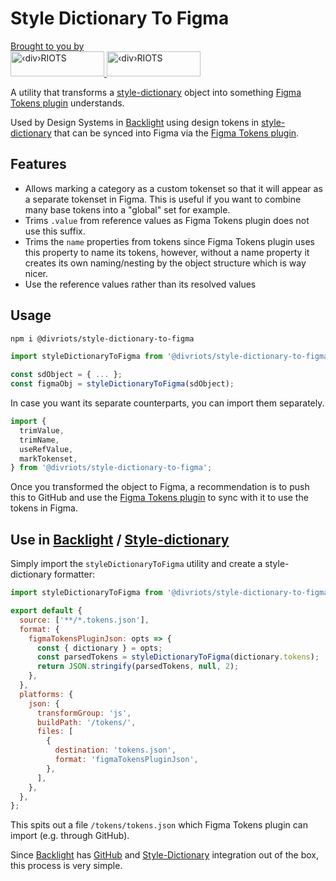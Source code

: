 # Style Dictionary To Figma

<p>
  <a href="https://divRIOTS.com">Brought to you by<br/></a>
  <a href="https://divRIOTS.com#gh-light-mode-only" target="_blank">
        <img width="150" height="40" src="https://divRIOTS.com/divriots.svg#gh-light-mode-only" alt="‹div›RIOTS" />
        </a>
        <a href="https://divRIOTS.com#gh-dark-mode-only" target="_blank">
        <img width="150" height="40" src="https://divRIOTS.com/divriots-dark.svg#gh-dark-mode-only" alt="‹div›RIOTS" />
        </a>
</p>

A utility that transforms a [style-dictionary](https://amzn.github.io/style-dictionary/#/) object into something [Figma Tokens plugin](https://www.figma.com/community/plugin/843461159747178978) understands.

Used by Design Systems in [Backlight](https://backlight.dev) using design tokens in [style-dictionary](https://amzn.github.io/style-dictionary/) that can be synced into Figma via the [Figma Tokens plugin](https://www.figma.com/community/plugin/843461159747178978).

## Features

- Allows marking a category as a custom tokenset so that it will appear as a separate tokenset in Figma. This is useful if you want to combine many base tokens into a "global" set for example.
- Trims `.value` from reference values as Figma Tokens plugin does not use this suffix.
- Trims the `name` properties from tokens since Figma Tokens plugin uses this property to name its tokens, however, without a name property it creates its own naming/nesting by the object structure which is way nicer.
- Use the reference values rather than its resolved values

## Usage

```sh
npm i @divriots/style-dictionary-to-figma
```

```js
import styleDictionaryToFigma from '@divriots/style-dictionary-to-figma';

const sdObject = { ... };
const figmaObj = styleDictionaryToFigma(sdObject);
```

In case you want its separate counterparts, you can import them separately.

```js
import {
  trimValue,
  trimName,
  useRefValue,
  markTokenset,
} from '@divriots/style-dictionary-to-figma';
```

Once you transformed the object to Figma, a recommendation is to push this to GitHub and use the [Figma Tokens plugin](https://www.figma.com/community/plugin/843461159747178978) to sync with it to use the tokens in Figma.

## Use in [Backlight](https://backlight.dev/) / [Style-dictionary](https://amzn.github.io/style-dictionary/#/)

Simply import the `styleDictionaryToFigma` utility and create a style-dictionary formatter:

```js
import styleDictionaryToFigma from '@divriots/style-dictionary-to-figma';

export default {
  source: ['**/*.tokens.json'],
  format: {
    figmaTokensPluginJson: opts => {
      const { dictionary } = opts;
      const parsedTokens = styleDictionaryToFigma(dictionary.tokens);
      return JSON.stringify(parsedTokens, null, 2);
    },
  },
  platforms: {
    json: {
      transformGroup: 'js',
      buildPath: '/tokens/',
      files: [
        {
          destination: 'tokens.json',
          format: 'figmaTokensPluginJson',
        },
      ],
    },
  },
};
```

This spits out a file `/tokens/tokens.json` which Figma Tokens plugin can import (e.g. through GitHub).

Since [Backlight](https://backlight.dev/) has [GitHub](https://github.com/) and [Style-Dictionary](https://amzn.github.io/style-dictionary/#/) integration out of the box, this process is very simple.
